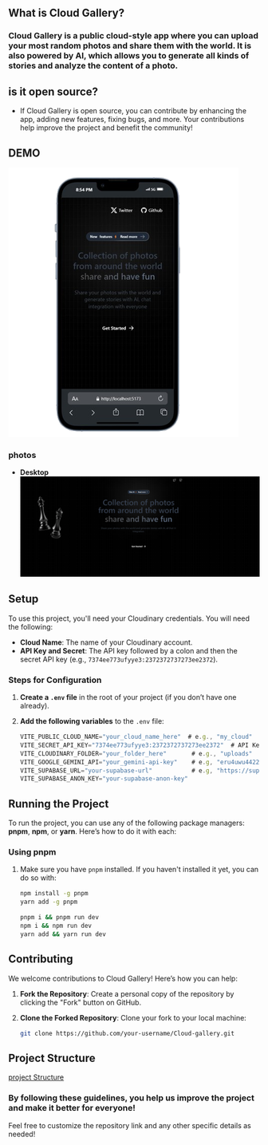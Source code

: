 ## What is Cloud Gallery?

### Cloud Gallery is a public cloud-style app where you can upload your most random photos and share them with the world. It is also powered by AI, which allows you to generate all kinds of stories and analyze the content of a photo.

## is it open source?

- If Cloud Gallery is open source, you can contribute by enhancing the app, adding new features, fixing bugs, and more. Your contributions help improve the project and benefit the community!

## DEMO

![Cloud-demo](./src/assets/img/movile-image.png)

### photos

- **Desktop**
  ![Cloud-demo](./src/assets/img/image.png)

## Setup

To use this project, you'll need your Cloudinary credentials. You will need the following:

- **Cloud Name**: The name of your Cloudinary account.
- **API Key and Secret**: The API key followed by a colon and then the secret API key (e.g., `7374ee773ufyye3:2372372737273ee2372`).

### Steps for Configuration

1. **Create a `.env` file** in the root of your project (if you don’t have one already).

2. **Add the following variables** to the `.env` file:

   ```js
   VITE_PUBLIC_CLOUD_NAME="your_cloud_name_here"  # e.g., "my_cloud"
   VITE_SECRET_API_KEY="7374ee773ufyye3:2372372737273ee2372"  # API Key and Secret
   VITE_CLOUDINARY_FOLDER="your_folder_here"       # e.g., "uploads"
   VITE_GOOGLE_GEMINI_API="your_gemini-api-key"    # e.g, "eru4uwu4422ueeesd32frt5434eerr"
   VITE_SUPABASE_URL="your-supabase-url"           # e.g, "https://supa.xdrovbk.co"
   VITE_SUPABASE_ANON_KEY="your-supabase-anon-key"
   ```

## Running the Project

To run the project, you can use any of the following package managers: **pnpm**, **npm**, or **yarn**. Here’s how to do it with each:

### Using pnpm

1. Make sure you have `pnpm` installed. If you haven't installed it yet, you can do so with:

   ```bash
   npm install -g pnpm
   yarn add -g pnpm
   ```

   ```bash
   pnpm i && pnpm run dev
   npm i && npm run dev
   yarn add && yarn run dev
   ```

## Contributing

We welcome contributions to Cloud Gallery! Here’s how you can help:

1. **Fork the Repository**: Create a personal copy of the repository by clicking the "Fork" button on GitHub.

2. **Clone the Forked Repository**: Clone your fork to your local machine:

   ```bash
   git clone https://github.com/your-username/Cloud-gallery.git
   ```

## Project Structure

[project Structure](./ARCHITECTURE.md)

### By following these guidelines, you help us improve the project and make it better for everyone!

Feel free to customize the repository link and any other specific details as needed!
